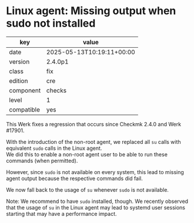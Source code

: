 [//]: # (werk v2)
# Linux agent: Missing output when sudo not installed

key        | value
---------- | ---
date       | 2025-05-13T10:19:11+00:00
version    | 2.4.0p1
class      | fix
edition    | cre
component  | checks
level      | 1
compatible | yes

This Werk fixes a regression that occurs since Checkmk 2.4.0 and Werk #17901.

With the introduction of the non-root agent, we replaced all `su` calls with equivalent
`sudo` calls in the Linux agent.<br>
We did this to enable a non-root agent user to be able to run these commands (when permitted).

However, since `sudo` is not available on every system, this lead to missing agent output because
the respective commands did fail.

We now fall back to the usage of `su` whenever `sudo` is not available.<br>

Note: We recommend to have `sudo` installed, though. We recently observed that the usage of `su`
in the Linux agent may lead to systemd user sessions starting that may have a performance impact.

